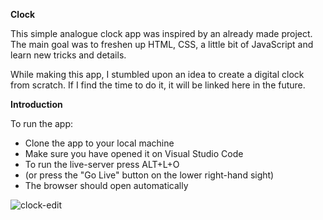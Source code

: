 **Clock**

This simple analogue clock app was inspired by an already made project. The main goal was to freshen up HTML, CSS, a little bit of JavaScript and learn new tricks and details.

While making this app, I stumbled upon an idea to create a digital clock from scratch. If I find the time to do it, it will be linked here in the future.

**Introduction**

To run the app:

* Clone the app to your local machine
* Make sure you have opened it on Visual Studio Code
* To run the live-server press ALT+L+O
* (or press the "Go Live" button on the lower right-hand sight)
* The browser should open automatically

![clock-edit](https://user-images.githubusercontent.com/48471924/84658606-d1aee080-af1e-11ea-8bb7-3493b8e10531.gif)

